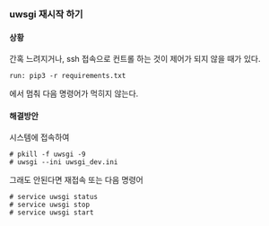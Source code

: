 ### uwsgi 재시작 하기

#### 상황
간혹 느려지거나, ssh 접속으로 컨트롤 하는 것이 제어가 되지 않을 때가 있다.

```
run: pip3 -r requirements.txt
```
에서 멈춰 다음 명령어가 먹히지 않는다.


#### 해결방안
시스템에 접속하여

```
# pkill -f uwsgi -9
# uwsgi --ini uwsgi_dev.ini
```

그래도 안된다면 재접속 또는 다음 명령어
```
# service uwsgi status
# service uwsgi stop
# service uwsgi start
```
